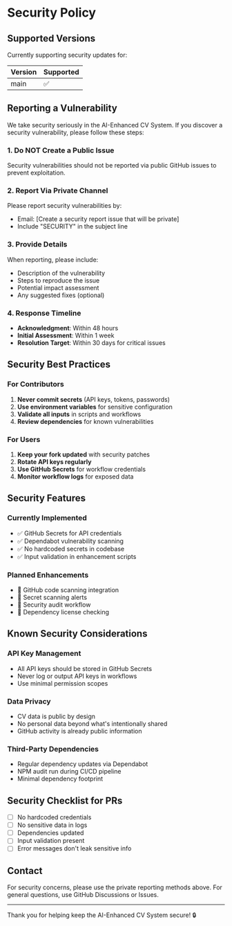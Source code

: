 # Security Policy

## Supported Versions

Currently supporting security updates for:

| Version | Supported          |
| ------- | ------------------ |
| main    | :white_check_mark: |

## Reporting a Vulnerability

We take security seriously in the AI-Enhanced CV System. If you discover a security vulnerability, please follow these steps:

### 1. **Do NOT Create a Public Issue**
Security vulnerabilities should not be reported via public GitHub issues to prevent exploitation.

### 2. **Report Via Private Channel**
Please report security vulnerabilities by:
- Email: [Create a security report issue that will be private]
- Include "SECURITY" in the subject line

### 3. **Provide Details**
When reporting, please include:
- Description of the vulnerability
- Steps to reproduce the issue
- Potential impact assessment
- Any suggested fixes (optional)

### 4. **Response Timeline**
- **Acknowledgment**: Within 48 hours
- **Initial Assessment**: Within 1 week
- **Resolution Target**: Within 30 days for critical issues

## Security Best Practices

### For Contributors
1. **Never commit secrets** (API keys, tokens, passwords)
2. **Use environment variables** for sensitive configuration
3. **Validate all inputs** in scripts and workflows
4. **Review dependencies** for known vulnerabilities

### For Users
1. **Keep your fork updated** with security patches
2. **Rotate API keys regularly**
3. **Use GitHub Secrets** for workflow credentials
4. **Monitor workflow logs** for exposed data

## Security Features

### Currently Implemented
- ✅ GitHub Secrets for API credentials
- ✅ Dependabot vulnerability scanning
- ✅ No hardcoded secrets in codebase
- ✅ Input validation in enhancement scripts

### Planned Enhancements
- 🔄 GitHub code scanning integration
- 🔄 Secret scanning alerts
- 🔄 Security audit workflow
- 🔄 Dependency license checking

## Known Security Considerations

### API Key Management
- All API keys should be stored in GitHub Secrets
- Never log or output API keys in workflows
- Use minimal permission scopes

### Data Privacy
- CV data is public by design
- No personal data beyond what's intentionally shared
- GitHub activity is already public information

### Third-Party Dependencies
- Regular dependency updates via Dependabot
- NPM audit run during CI/CD pipeline
- Minimal dependency footprint

## Security Checklist for PRs

- [ ] No hardcoded credentials
- [ ] No sensitive data in logs
- [ ] Dependencies updated
- [ ] Input validation present
- [ ] Error messages don't leak sensitive info

## Contact

For security concerns, please use the private reporting methods above.
For general questions, use GitHub Discussions or Issues.

---

Thank you for helping keep the AI-Enhanced CV System secure! 🔒